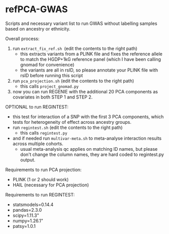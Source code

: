 # refPCA-GWAS
Scripts and necessary variant list to run GWAS without labelling samples based on ancestry or ethnicity. 

Overall process:
1. run `extract_fix_ref.sh `(edit the contents to the right path)
    - this extracts variants from a PLINK file and fixes the reference allele to match the HGDP+1kG reference panel (which I have been calling gnomad for convenience)
    - the variants are all in rsID, so please annotate your PLINK file with rsID before running this script
2. run `pca_projection.sh` (edit the contents to the right path)
    - this calls `project_gnomad.py`
3. now you can run REGENIE with the additional 20 PCA components as covariates in both STEP 1 and STEP 2. 

OPTIONAL to run REGINTEST:
- this test for interaction of a SNP with the first 3 PCA components, which tests for heterogeneity of effect across ancestry groups.
- run `regintest.sh` (edit the contents to the right path)
    - this calls `regintest.py`
- and if needed run `multivar-meta.sh` to meta-analyse interaction results across multiple cohorts. 
    - usual meta-analysis qc applies on matching ID names, but please don't change the column names, they are hard coded to regintest.py output. 

Requirements to run PCA projection:
- PLINK (1 or 2 should work)
- HAIL (necessary for PCA projection)

Requirements to run REGINTEST:
- statsmodels=0.14.4
- pandas=2.3.0
- scipy=1.11.3"
- numpy=1.26.1"
- patsy=1.0.1
